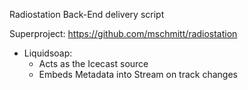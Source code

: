 Radiostation Back-End delivery script

Superproject: https://github.com/mschmitt/radiostation

* Liquidsoap:
  * Acts as the Icecast source
  * Embeds Metadata into Stream on track changes
